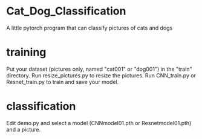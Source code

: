 # Cat_Dog_Classification
A little pytorch program that can classify pictures of cats and dogs

# training
Put your dataset (pictures only, named "cat001" or "dog001") in the "train" directory. Run resize_pictures.py to resize the pictures. Run CNN_train.py or Resnet_train.py 
to train and save your model. 

# classification
Edit demo.py and select a model (CNNmodel01.pth or Resnetmodel01.pth) and a picture.
